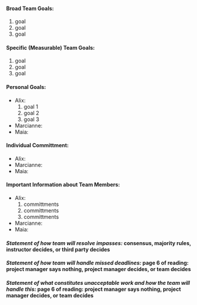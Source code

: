 #### **Broad Team Goals:**
1. goal
2. goal
3. goal  

#### **Specific (Measurable) Team Goals:**
1. goal
2. goal
3. goal  

#### **Personal Goals:**
* Alix:
    1. goal 1
    2. goal 2
    3. goal 3
* Marcianne:
* Maia:  

#### **Individual Committment:**
* Alix:
* Marcianne:
* Maia:

#### **Important Information about Team Members:**
* Alix:
   1. committments
   2. committments
   3. committments
* Marcianne:
* Maia:  

####  _Statement of how team will resolve impasses:_ consensus, majority rules, instructor decides, or third party decides  

#### _Statement of how team will handle missed deadlines:_ page 6 of reading: project manager says nothing, project manager decides, or team decides  

#### _Statement of what constitutes unacceptable work and how the team will handle this:_ page 6 of reading: project manager says nothing, project manager decides, or team decides
